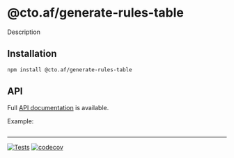 # @cto.af/generate-rules-table

Description

## Installation

```sh
npm install @cto.af/generate-rules-table
```

## API

Full [API documentation](http://cto-af.github.io/generate-rules-table/) is available.

Example:

```js
```

---
[![Tests](https://github.com/cto-af/generate-rules-table/actions/workflows/node.js.yml/badge.svg)](https://github.com/cto-af/generate-rules-table/actions/workflows/node.js.yml)
[![codecov](https://codecov.io/gh/cto-af/generate-rules-table/graph/badge.svg?token=O0ZQ0hkP0V)](https://codecov.io/gh/cto-af/generate-rules-table)
